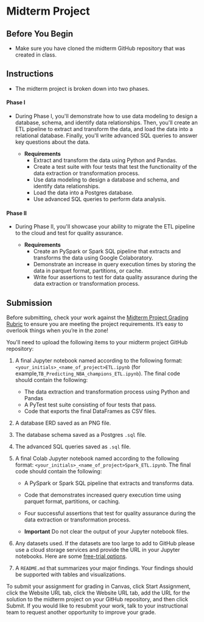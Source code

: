 # Midterm Project 

## Before You Begin

* Make sure you have cloned the midterm GitHub repository that was created in class. 

## Instructions

* The midterm project is broken down into two phases. 

#### Phase I

* During Phase I, you'll demonstrate how to use data modeling to design a database, schema, and identify data relationships. Then, you'll create an ETL pipeline to extract and transform the data, and load the data into a relational database. Finally, you'll write advanced SQL queries to answer key questions about the data.

  * **Requirements**
    * Extract and transform the data using Python and Pandas.
    * Create a test suite with four tests that test the functionality of the data extraction or transformation process.
    * Use data modeling to design a database and schema, and identify data relationships.
    * Load the data into a Postgres database.
    * Use advanced SQL queries to perform data analysis.


#### Phase II

* During Phase II, you'll showcase your ability to migrate the ETL pipeline to the cloud and test for quality assurance. 

  * **Requirements**
    * Create an PySpark or Spark SQL pipeline that extracts and transforms the data using Google Colaboratory.
    * Demonstrate an increase in query execution times by storing the data in parquet format, partitions, or cache.
    * Write four assertions to test for data quality assurance during the data extraction or transformation process.

## Submission

Before submitting, check your work against the [Midterm Project Grading Rubric](Midterm_Project_Grading_Rubric.pdf) to ensure you are meeting the project requirements. It’s easy to overlook things when you’re in the zone!

You'll need to upload the following items to your midterm project GitHub repository:

1. A final Jupyter notebook named according to the following format:  `<your_initials>_<name_of_project>ETL.ipynb` (for example,`TB_Predicting_NBA_champions_ETL.ipynb`). The final code should contain the following:
    * The data extraction and transformation process using Python and Pandas
    * A PyTest test suite consisting of four tests that pass.
    * Code that exports the final DataFrames as CSV files. 

2. A database ERD saved as an PNG file.

3. The database schema saved as a Postgres `.sql` file.

4. The advanced SQL queries saved as `.sql` file.

5. A final Colab Jupyter notebook named according to the following format:  `<your_initials>_<name_of_project>Spark_ETL.ipynb`. The final code should contain the following: 
    * A PySpark or Spark SQL pipeline that extracts and transforms data. 
    * Code that demonstrates increased query execution time using parquet format, partitions, or caching. 
    * Four successful assertions that test for quality assurance during the data extraction or transformation process.

    * **Important** Do not clear the output of your Jupyter notebook files.

6. Any datasets used. If the datasets are too large to add to GitHub please use a cloud storage services and provide the URL in your Jupyter notebooks. Here are some [free-trial options](https://www.businessinsider.com/free-cloud-storage).

7. A `README.md` that summarizes your major findings. Your findings should be supported with tables and visualizations. 

To submit your assignment for grading in Canvas, click Start Assignment, click the Website URL tab, click the Website URL tab, add the URL for the solution to the midterm project on your GitHub repository, and then click Submit.  If you would like to resubmit your work, talk to your instructional team to request another opportunity to improve your grade.
